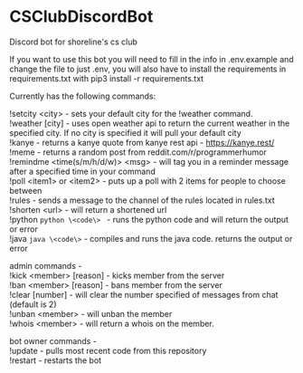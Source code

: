 # CSClubDiscordBot
Discord bot for shoreline's cs club

If you want to use this bot you will need to fill in the info in .env.example and change the file to just .env, you will also have to install the requirements in requirements.txt with pip3 install -r requirements.txt


Currently has the following commands:

!setcity \<city\> - sets your default city for the !weather command.<br>
!weather [city] - uses open weather api to return the current weather in the specified city. If no city is specified it will pull your default city<br>
!kanye - returns a kanye quote from kanye rest api - https://kanye.rest/<br>
!meme - returns a random post from reddit.com/r/programmerhumor<br>
!remindme \<time(s/m/h/d/w)\> \<msg\> - will tag you in a reminder message after a specified time in your command<br>
!poll \<item1\> or \<item2\> - puts up a poll with 2 items for people to choose between<br>
!rules - sends a message to the channel of the rules located in rules.txt<br>
!shorten \<url\> - will return a shortened url<br>
!python ```python \<code\> ``` - runs the python code and will return the output or error<br>
!java ```java \<code\>``` - compiles and runs the java code. returns the output or error

admin commands - <br>
!kick \<member\> [reason] - kicks member from the server<br>
!ban \<member\> [reason] - bans member from the server<br>
!clear [number] - will clear the number specified of messages from chat (default is 2)<br>
!unban \<member\> - will unban the member<br>
!whois \<member\> - will return a whois on the member.<br>

bot owner commands - <br>
!update - pulls most recent code from this repository<br>
!restart - restarts the bot<br>
